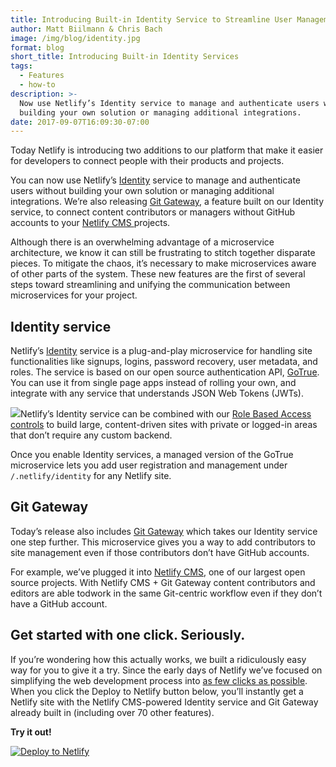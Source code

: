 ```yaml
---
title: Introducing Built-in Identity Service to Streamline User Management
author: Matt Biilmann & Chris Bach
image: /img/blog/identity.jpg
format: blog
short_title: Introducing Built-in Identity Services
tags:
  - Features
  - how-to
description: >-
  Now use Netlify’s Identity service to manage and authenticate users without
  building your own solution or managing additional integrations.
date: 2017-09-07T16:09:30-07:00
---
```

Today Netlify is introducing two additions to our platform that make it easier for developers to connect people with their products and projects.

You can now use Netlify’s [Identity](http://netlify.com/docs/identity) service to manage and authenticate users without building your own solution or managing additional integrations. We’re also releasing [Git Gateway](https://www.netlify.com/docs/git-gateway), a feature built on our Identity service, to connect content contributors or managers without GitHub accounts to your [Netlify CMS ](https://www.netlifycms.org/)projects.

Although there is an overwhelming advantage of a microservice architecture, we know it can still be frustrating to stitch together disparate pieces. To mitigate the chaos, it’s necessary to make microservices aware of other parts of the system. These new features are the first of several steps toward streamlining and unifying the communication between microservices for your project.

## Identity service

Netlify’s [Identity](https://www.netlify.com/docs/identity) service is a plug-and-play microservice for handling site functionalities like signups, logins, password recovery, user metadata, and roles. The service is based on our open source authentication API, [GoTrue](https://gotrueapi.org). You can use it from single page apps instead of rolling your own, and integrate with any service that understands JSON Web Tokens (JWTs).

![](https://lh6.googleusercontent.com/xvFqUQ_KTA7iSxGYL8VNpSuODnZIcv0Mq88G7O_G4ZSccfBuqgaJUHtg8EgqWt0BRGk9wXaCC7TwJ4QDD4c2d3Y0rz4JUnQ5hmz6WE4zU-0DOlNJgamvqOUarIsKSfEGuzd0Glqf)Netlify’s Identity service can be combined with our [Role Based Access controls](https://www.netlify.com/docs/visitor-access-control/#role-based-access-controls-with-jwt-tokens) to build large, content-driven sites with private or logged-in areas that don’t require any custom backend.

Once you enable Identity services, a managed version of the GoTrue microservice lets you add user registration and management under `/.netlify/identity` for any Netlify site.

## Git Gateway

Today’s release also includes [Git Gateway](https://www.netlify.com/docs/git-gateway) which takes our Identity service one step further.  This microservice gives you a way to add contributors to site management even if those contributors don’t have GitHub accounts.

For example, we’ve plugged it into [Netlify CMS](https://www.netlifycms.org/), one of our largest open source projects. With Netlify CMS \+ Git Gateway content contributors and editors are able todwork in the same Git-centric workflow even if they don’t have a GitHub account.

## Get started with one click. Seriously.

If you’re wondering how this actually works, we built a ridiculously easy way for you to give it a try. Since the early days of Netlify we’ve focused on simplifying the web development process into [as few clicks as possible](https://www.netlify.com/docs/deploy-button/). When you click the Deploy to Netlify button below, you’ll instantly get a Netlify site with the Netlify CMS-powered Identity service and Git Gateway already built in (including over 70 other features).

**Try it out!**

[![Deploy to Netlify](https://www.netlify.com/img/deploy/button.svg)](https://app.netlify.com/start/deploy?repository=https://github.com/netlify-templates/one-click-hugo-cms&stack=cms)

